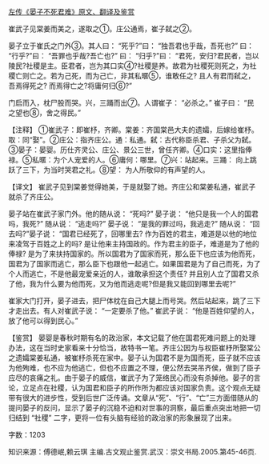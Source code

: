 [左传《晏子不死君难》原文、翻译及鉴赏](https://www.vrrw.net/wx/14003.html)

崔武子见棠姜而美之，遂取之①。庄公通焉，崔子弑之②。

晏子立于崔氏之门外③。其人曰： “死乎?”曰： “独吾君也乎哉，吾死也?” 曰： “行乎?”曰： “吾罪也乎哉?吾亡也?” 曰： “归乎?”曰： “君死，安归?君民者，岂以陵民?社稷是主。臣君者，岂为其口实④?社稷是养。故君为社稷死则死之，为社稷亡则亡之。若为己死，而为己亡，非其私暱⑤，谁敢任之? 且人有君而弑之，吾焉得死之? 而焉得亡之?将庸何归⑥?”

门启而入，枕尸股而哭。兴，三踊而出⑦。人谓崔子： “必杀之。” 崔子曰： “民之望也⑧，舍之得民。”

【注释】 ①崔武子：即崔杼，齐卿。棠姜：齐国棠邑大夫的遗孀，后嫁给崔杼。取：同“娶”。②庄公：指齐庄公。通：私通。弑：古代称臣杀君、子杀父为弑。③晏子：晏婴。历仕齐灵公、庄公、景公三世，曾任齐卿。④口实：这里指俸禄。⑤私暱：为个人宠爱的人。⑥庸何：哪里。⑦兴：站起来。三踊： 向上跳跃了三下，为当时哭君之礼。⑧望： 为人所敬仰的有声望的人。



【译文】 崔武子见到棠姜觉得她美，于是就娶了她。齐庄公和棠姜私通，崔武子就杀了齐庄公。

晏子站在崔武子家门外。他的随从说： “死吗?” 晏子说： “他只是我一个人的国君吗，我死?” 随从说： “逃走吗?” 晏子说： “是我的罪过吗，我逃走?” 随从说： “回去吗?”晏子说： “国君已经死了，回哪里去? 作为百姓的君主，难道是以他的地位来凌驾于百姓之上的吗? 是让他来主持国政的。作为君主的臣子，难道是为了他的俸禄? 是为了来扶持国家的。所以国君为了国家而死，那么臣下也应该为他而死，国君为了国家而逃亡，那么臣下也跟他一起逃亡。如果国君是为了自己而死，为了个人而逃亡，不是他最宠爱亲近的人，谁敢承担这个责任? 并且别人立了国君又杀了他，我为什么要为他而死，又为他而逃走呢?但是我又能回到哪里去呢?”

崔家大门打开，晏子进去，把尸体枕在自己大腿上而号哭。然后站起来，跳了三下才走出去。有人对崔武子说： “一定要杀了他。” 崔武子说： “他是百姓仰望的人，放了他可以得到民心。”

【鉴赏】 晏婴是春秋时期有名的政治家，本文记载了他在国君死难问题上的处理办法，这在当时史家看来十分恰当，故特书一笔。齐庄公因为与权臣崔杼所娶棠公之遗孀棠姜私通，被崔杼杀死在家中。晏子认为国君不是为国而死，臣子就不应该为他殉难，也不应为他逃亡，但也不应置之不理，便公然去哭吊齐侯，做到了臣子应尽的哀痛之礼。由于晏子的威信，崔武子为了笼络民心而没有杀掉他。晏子的言论，立足点在社稷，认为国君和臣子的所作所为都应该对国家负责。这个观点无疑带有很大的进步性，受到后世广泛传诵。文章从“死”、“行”、“亡”三方面借随从的提问晏子的反问，显示了晏子的沉稳不迫和对世事的洞察，最后重点突出地把一切归结到 “社稷” 二字，更将一位有头脑有经验的政治家的形象展现了出来。

字数：1203

知识来源：傅德岷,赖云琪 主编.古文观止鉴赏.武汉：崇文书局.2005.第45-46页.

